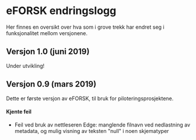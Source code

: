 # eFORSK endringslogg

Her finnes en oversikt over hva som i grove trekk har endret seg i funksjonalitet mellom versjonene.

## Versjon 1.0 (juni 2019)

Under utvikling!

## Versjon 0.9 (mars 2019)

Dette er første versjon av eFORSK, til bruk for piloteringsprosjektene.

#### Kjente feil
* Feil ved bruk av nettleseren Edge: manglende filnavn ved nedlastning av metadata, og mulig visning av teksten "null" i noen skjematyper
